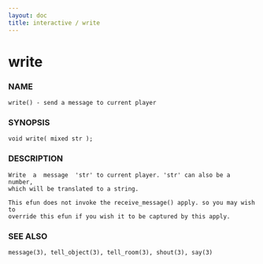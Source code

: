 ```yaml
---
layout: doc
title: interactive / write
---
```

# write

### NAME

    write() - send a message to current player

### SYNOPSIS

    void write( mixed str );

### DESCRIPTION

    Write  a  message  'str' to current player. 'str' can also be a number,
    which will be translated to a string.

    This efun does not invoke the receive_message() apply. so you may wish to
    override this efun if you wish it to be captured by this apply.

### SEE ALSO

    message(3), tell_object(3), tell_room(3), shout(3), say(3)
